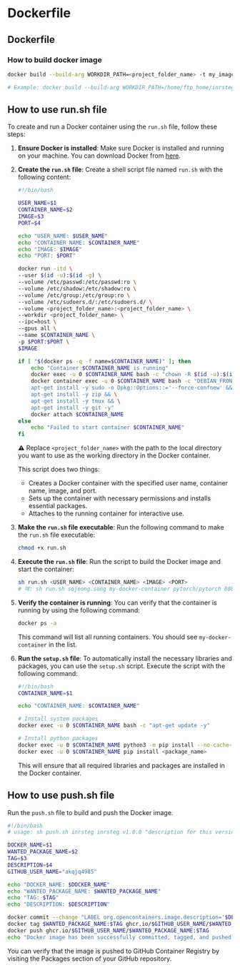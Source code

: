 # Dockerfile

## Dockerfile
### How to build docker image
```sh
docker build --build-arg WORKDIR_PATH=<project_folder_name> -t my_image_name .

# Example: docker build --build-arg WORKDIR_PATH=/home/ftp_home/inrsteg -t my_image_name .
```

## How to use run.sh file

To create and run a Docker container using the `run.sh` file, follow these steps:

1. **Ensure Docker is installed**: Make sure Docker is installed and running on your machine. You can download Docker from [here](https://www.docker.com/get-started).

2. **Create the `run.sh` file**: Create a shell script file named `run.sh` with the following content:

    ```sh
    #!/bin/bash

    USER_NAME=$1
    CONTAINER_NAME=$2
    IMAGE=$3
    PORT=$4

    echo "USER_NAME: $USER_NAME"
    echo "CONTAINER_NAME: $CONTAINER_NAME"
    echo "IMAGE: $IMAGE"
    echo "PORT: $PORT"

    docker run -itd \
    --user $(id -u):$(id -g) \
    --volume /etc/passwd:/etc/passwd:ro \
    --volume /etc/shadow:/etc/shadow:ro \
    --volume /etc/group:/etc/group:ro \
    --volume /etc/sudoers.d/:/etc/sudoers.d/ \
    --volume <project_folder_name>:<project_folder_name> \
    --workdir <project_folder_name> \
    --ipc=host \
    --gpus all \
    --name $CONTAINER_NAME \
    -p $PORT:$PORT \
    $IMAGE

    if [ "$(docker ps -q -f name=$CONTAINER_NAME)" ]; then
        echo "Container $CONTAINER_NAME is running"
        docker exec -u 0 $CONTAINER_NAME bash -c "chown -R $(id -u):$(id -g) /workspace"
        docker container exec -u 0 $CONTAINER_NAME bash -c "DEBIAN_FRONTEND=noninteractive apt-get update && \
        apt-get install -y sudo -o Dpkg::Options::='--force-confnew' && \
        apt-get install -y zip && \
        apt-get install -y tmux && \
        apt-get install -y git -y"
        docker attach $CONTAINER_NAME
    else
        echo "Failed to start container $CONTAINER_NAME"
    fi
    ```
    ⚠️ Replace `<project_folder_name>` with the path to the local directory you want to use as the working directory in the Docker container.

    This script does two things:
    - Creates a Docker container with the specified user name, container name, image, and port.
    - Sets up the container with necessary permissions and installs essential packages.
    - Attaches to the running container for interactive use.

3. **Make the `run.sh` file executable**: Run the following command to make the `run.sh` file executable:

    ```sh
    chmod +x run.sh
    ```

4. **Execute the `run.sh` file**: Run the script to build the Docker image and start the container:

    ```sh
    sh run.sh <USER_NAME> <CONTAINER_NAME> <IMAGE> <PORT>
    # 예: sh run.sh sojeong.song my-docker-container pytorch/pytorch 8080
    ```

5. **Verify the container is running**: You can verify that the container is running by using the following command:

    ```sh
    docker ps -a
    ```

    This command will list all running containers. You should see `my-docker-container` in the list.

6. **Run the `setup.sh` file**: To automatically install the necessary libraries and packages, you can use the `setup.sh` script. Execute the script with the following command:

    ```sh
    #!/bin/bash
    CONTAINER_NAME=$1

    echo "CONTAINER_NAME: $CONTAINER_NAME"

    # Install system packages
    docker exec -u 0 $CONTAINER_NAME bash -c "apt-get update -y"

    # Install python packages
    docker exec -u 0 $CONTAINER_NAME python3 -m pip install --no-cache-dir <package_name>
    docker exec -u 0 $CONTAINER_NAME pip install <package_name>
    ```
    This will ensure that all required libraries and packages are installed in the Docker container.

## How to use push.sh file

Run the `push.sh` file to build and push the Docker image.

```sh
#!/bin/bash
# usage: sh push.sh inrsteg inrsteg v1.0.0 "description for this version"

DOCKER_NAME=$1
WANTED_PACKAGE_NAME=$2
TAG=$3
DESCRIPTION=$4
GITHUB_USER_NAME="akqjq4985"

echo "DOCKER_NAME: $DOCKER_NAME"
echo "WANTED_PACKAGE_NAME: $WANTED_PACKAGE_NAME"
echo "TAG: $TAG"
echo "DESCRIPTION: $DESCRIPTION"

docker commit --change "LABEL org.opencontainers.image.description='$DESCRIPTION'" $DOCKER_NAME $WANTED_PACKAGE_NAME:$TAG
docker tag $WANTED_PACKAGE_NAME:$TAG ghcr.io/$GITHUB_USER_NAME/$WANTED_PACKAGE_NAME:$TAG
docker push ghcr.io/$GITHUB_USER_NAME/$WANTED_PACKAGE_NAME:$TAG
echo "Docker image has been successfully committed, tagged, and pushed!"
```
You can verify that the image is pushed to GitHub Container Registry by visiting the Packages section of your GitHub repository.
